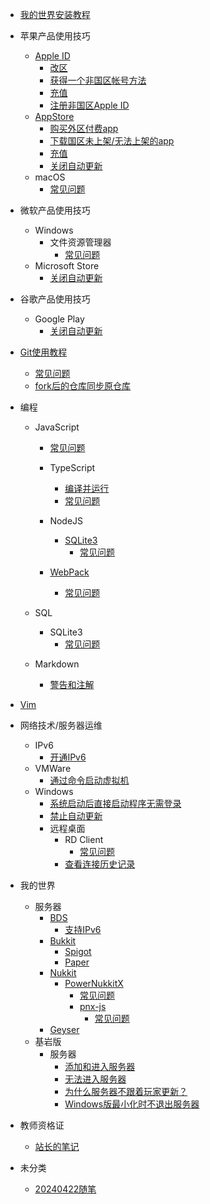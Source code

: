 - [我的世界安装教程](minecraft_installation/README)
- 苹果产品使用技巧
    - [Apple ID](apple_products_tips/AppleID/README)
        - [改区](apple_products_tips/AppleID/change_region)
        - [获得一个非国区帐号方法](apple_products_tips/AppleID/get_not_chinese_mainland_account)
        - [充值](apple_products_tips/AppleID/redeem)
        - [注册非国区Apple ID](apple_products_tips/AppleID/register_not_chinese_mainland_account.md)
    - [AppStore](apple_products_tips/AppStore/README)
        - [购买外区付费app](apple_products_tips/AppStore/buy_overseas_apps)
        - [下载国区未上架/无法上架的app](apple_products_tips/AppStore/download_overseas_apps)
        - [充值](apple_products_tips/AppStore/redeem)
        - [关闭自动更新](apple_products_tips/AppStore/disable_auto_update)
    - macOS
        - [常见问题](apple_products_tips/macos/common_issues)
- 微软产品使用技巧
    - Windows
        - 文件资源管理器
            - [常见问题](microsoft_products_tips/windows/explorer/common_issues)
    - Microsoft Store
        - [关闭自动更新](microsoft_products_tips/microsoftstore/disable_auto_update)
- 谷歌产品使用技巧
    - Google Play
        - [关闭自动更新](google_products_tips/googleplay/disable_auto_update)
- [Git使用教程](git/README)
    - [常见问题](git/common_issues)
    - [fork后的仓库同步原仓库](https://blog.csdn.net/weixin_52755319/article/details/130966092)
- 编程
    - JavaScript
        - [常见问题](programming/js/common_issues)
        - TypeScript
            - [编译并运行](https://juejin.cn/post/7121279895694802974)
            - [常见问题](programming/js/ts/common_issues)
        - NodeJS
            - [SQLite3](programming/js/nodejs/sqlite3/README)
                - [常见问题](programming/js/nodejs/sqlite3/common_issues)
             
        - [WebPack](programming/js/webpack/README)
            - [常见问题](programming/js/webpack/common_issues)
         
    - SQL
        - SQLite3
            - [常见问题](programming/sql/sqlite3/common_issues)
    - Markdown
        - [警告和注解](programming/markdown/alertannotation)
- [Vim](vim/README)
- 网络技术/服务器运维
    - IPv6
        - [开通IPv6](network/ipv6/start.md)
    - VMWare
        - [通过命令启动虚拟机](network/vmware/cmdstartvm)
    - Windows
        - [系统启动后直接启动程序无需登录](network/windows/startatstartupwithoutlogin)
        - [禁止自动更新](network/windows/disableautoupdate)
        - 远程桌面
            - RD Client
                - [常见问题](network/windows/rdp/rdclient/common_issues)
            - [查看连接历史记录](https://www.anyviewer.cn/how-to/view-connection-history-remote-desktop-windows-10-2111.html#:~:text=%E8%A6%81%20%E6%9F%A5%E7%9C%8B%E8%BF%9C%E7%A8%8B%E6%A1%8C%E9%9D%A2%E8%BF%9E%E6%8E%A5%E5%8E%86%E5%8F%B2%E8%AE%B0%E5%BD%95%20%EF%BC%8C%E6%88%91%E4%BB%AC%E5%8F%AF%E4%BB%A5%E9%80%9A%E8%BF%87%20%E4%BA%8B%E4%BB%B6%E6%9F%A5%E7%9C%8B%E5%99%A8%20%E8%BF%9B%E8%A1%8C%E6%9F%A5%E7%9C%8B%EF%BC%8C%E5%9C%A8%E4%BA%8B%E4%BB%B6%E6%9F%A5%E7%9C%8B%E5%99%A8%E4%B8%AD%E5%8F%AF%E4%BB%A5%E6%9F%A5%E8%AF%A2%E5%88%B0%E8%BF%9C%E7%A8%8B%E6%A1%8C%E9%9D%A2%E8%BF%9E%E6%8E%A5%E7%9A%84%E8%AF%A6%E7%BB%86%E4%BF%A1%E6%81%AF%EF%BC%8C%E5%8C%85%E6%8B%AC%20%E8%BF%9C%E7%A8%8BIP%E5%9C%B0%E5%9D%80%20%E3%80%81%E8%AE%A1%E7%AE%97%E6%9C%BA%E5%90%8D%E3%80%81%E7%99%BB%E5%BD%95%E6%97%B6%E9%97%B4%E7%AD%89%E3%80%82,%E6%AD%A5%E9%AA%A41.%20%E6%8C%89%20Windows%20%2B%20R%20%E9%94%AE%E6%89%93%E5%BC%80%E8%BF%90%E8%A1%8C%E5%AF%B9%E8%AF%9D%E6%A1%86%EF%BC%8C%E7%84%B6%E5%90%8E%E8%BE%93%E5%85%A5%20%E2%80%9Ceventvwr.msc%E2%80%9D%20%E5%B9%B6%E5%9B%9E%E8%BD%A6%E6%89%93%E5%BC%80%E4%BA%8B%E4%BB%B6%E6%9F%A5%E7%9C%8B%E5%99%A8%E3%80%82)
- 我的世界
    - 服务器
        - [BDS](BDS/README)
            - [支持IPv6](BDS/supportipv6)
        - [Bukkit](bukkit/README)
            - [Spigot](bukkit/spigot/README)
            - [Paper](bukkit/paper/README)
        - [Nukkit](nk/README)
            - [PowerNukkitX](nk/pnx/README)
                - [常见问题](nk/pnx/common_issues)
                - [pnx-js](nk/pnx/pnx-js/README)
                    - [常见问题](nk/pnx/pnx-js/common_issues)
        - [Geyser](geyser/README)
    - 基岩版
        - 服务器
            - [添加和进入服务器](minecraft/be/server/connecttoserver)
            - [无法进入服务器](minecraft/be/server/cannotconnect)
            - [为什么服务器不跟着玩家更新？](minecraft/be/server/whyserverdontupdate)
            - [Windows版最小化时不退出服务器](https://github.com/jqms/MinimiseFix)
- 教师资格证
    - [站长的笔记](cnntce/48snotes/README)
 
- 未分类
    - [20240422随笔](uncategorized/essay20240422)

